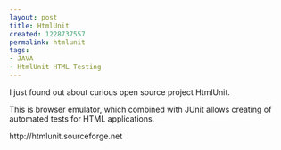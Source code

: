 ```yaml
---
layout: post
title: HtmlUnit
created: 1228737557
permalink: htmlunit
tags:
- JAVA
- HtmlUnit HTML Testing
---
```

<p>I just found out about curious open source project HtmlUnit.</p><p>This is browser emulator, which combined with JUnit allows creating of automated tests for HTML applications.</p><p>http://htmlunit.sourceforge.net</p>
